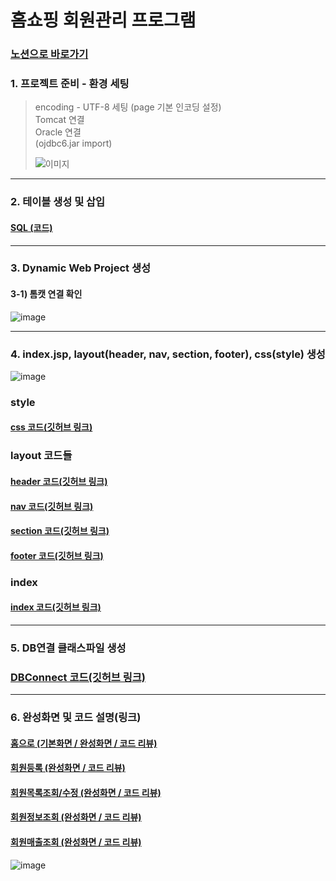 # 홈쇼핑 회원관리 프로그램

### [노션으로 바로가기](https://minjun11.notion.site/125741c29a7b4932a583bac62366bf4a?pvs=4)

### 1. 프로젝트 준비 - 환경 세팅

> encoding - UTF-8 세팅 (page 기본 인코딩 설정) <br>
Tomcat 연결 <br>
Oracle 연결 <br>
(ojdbc6.jar import)
> 
> 
> ![이미지](https://github.com/Qnd1101/Shoppingmall_Problem_Explanation/assets/107795830/19693a8b-7189-4e6c-95c9-1643b6d2b13b)


---

### 2. 테이블 생성 및 삽입

#### [SQL (코드)](https://github.com/Qnd1101/Shoppingmall_Problem_Explanation/blob/main/src/main/webapp/sqlFile.sql)

---

### 3. Dynamic Web Project 생성

#### 3-1) 톰캣 연결 확인

![image](https://github.com/Qnd1101/Shoppingmall_Problem_Explanation/assets/107795830/e4a40497-ef09-4f9c-a943-f17fba22e091)


---

### 4. index.jsp, layout(header, nav, section, footer), css(style) 생성

![image](https://github.com/Qnd1101/Shoppingmall_Problem_Explanation/assets/107795830/869a17e3-f105-4b95-be26-f9327a831e30)

### style
#### [css 코드(깃허브 링크)](https://github.com/Qnd1101/Shoppingmall_Problem_Explanation/blob/main/src/main/webapp/css/style.css)

### layout 코드들
#### [header 코드(깃허브 링크)](https://github.com/Qnd1101/Shoppingmall_Problem_Explanation/blob/main/src/main/webapp/layout/header.jsp)

#### [nav 코드(깃허브 링크)](https://github.com/Qnd1101/Shoppingmall_Problem_Explanation/blob/main/src/main/webapp/layout/nav.jsp)

#### [section 코드(깃허브 링크)](https://github.com/Qnd1101/Shoppingmall_Problem_Explanation/blob/main/src/main/webapp/layout/section.jsp)

#### [footer 코드(깃허브 링크)](https://github.com/Qnd1101/Shoppingmall_Problem_Explanation/blob/main/src/main/webapp/layout/footer.jsp)

### index
#### [index 코드(깃허브 링크)](https://github.com/Qnd1101/Shoppingmall_Problem_Explanation/blob/main/src/main/webapp/index.jsp)

---

### 5. DB연결 클래스파일 생성

### [DBConnect 코드(깃허브 링크)](https://github.com/Qnd1101/Shoppingmall_Problem_Explanation/blob/main/src/main/java/DB/DBConnect.java)

---

### 6. 완성화면 및 코드 설명(링크)

#### [홈으로 (기본화면 / 완성화면 / 코드 리뷰)](https://github.com/Qnd1101/Shoppingmall_Problem_Explanation/tree/main/%ED%99%88%EC%9C%BC%EB%A1%9C(index.jsp))

#### [회원등록 (완성화면 / 코드 리뷰)](https://github.com/Qnd1101/Shoppingmall_Problem_Explanation/tree/main/%ED%9A%8C%EC%9B%90%EB%93%B1%EB%A1%9D(join.jsp))

#### [회원목록조회/수정 (완성화면 / 코드 리뷰)](https://github.com/Qnd1101/Shoppingmall_Problem_Explanation/tree/main/%ED%9A%8C%EC%9B%90%EB%AA%A9%EB%A1%9D%EC%A1%B0%ED%9A%8C_%EC%88%98%EC%A0%95(member_list.jsp))

#### [회원정보조회 (완성화면 / 코드 리뷰)](https://github.com/Qnd1101/Shoppingmall_Problem_Explanation/tree/main/%ED%9A%8C%EC%9B%90%EC%A0%95%EB%B3%B4%EC%A1%B0%ED%9A%8C(member_search.jsp))

#### [회원매출조회 (완성화면 / 코드 리뷰)](https://github.com/Qnd1101/Shoppingmall_Problem_Explanation/tree/main/%ED%9A%8C%EC%9B%90%EB%A7%A4%EC%B6%9C%EC%A1%B0%ED%9A%8C(sales_list.jsp))

![image](https://github.com/Qnd1101/Shoppingmall_Problem_Explanation/assets/107795830/e7f0feb1-b68c-42f2-820e-1c600e549e42)












